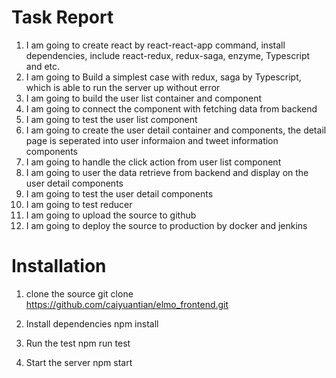 # Task Report
1. I am going to create react by react-react-app command, install dependencies, include react-redux, redux-saga, enzyme, Typescript and etc.
2. I am going to Build a simplest case with redux, saga by Typescript, which is able to run the server up without error
3. I am going to build the user list container and component
4. I am going to connect the component with fetching data from backend
5. I am going to test the user list component
6. I am going to create the user detail container and components, the detail page is seperated into user informaion and tweet information components
7. I am going to handle the click action from user list component
8. I am going to user the data retrieve from backend and display on the user detail components
9. I am going to test the user detail components
10. I am going to test reducer
11. I am going to upload the source to github
12. I am going to deploy the source to production by docker and jenkins


# Installation
1. clone the source
    git clone https://github.com/caiyuantian/elmo_frontend.git

2. Install dependencies
    npm install

3. Run the test
    npm run test

4. Start the server
    npm start